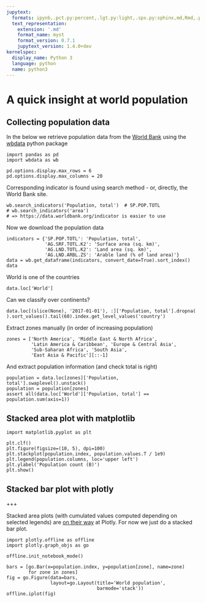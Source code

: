 ```yaml
---
jupytext:
  formats: ipynb,.pct.py:percent,.lgt.py:light,.spx.py:sphinx,md,Rmd,.pandoc.md:pandoc,.myst.md:myst
  text_representation:
    extension: '.md'
    format_name: myst
    format_version: 0.7.1
    jupytext_version: 1.4.0+dev
kernelspec:
  display_name: Python 3
  language: python
  name: python3
---
```


# A quick insight at world population

## Collecting population data

In the below we retrieve population data from the
[World Bank](http://www.worldbank.org/)
using the [wbdata](https://github.com/OliverSherouse/wbdata) python package

```{code-cell} ipython3
import pandas as pd
import wbdata as wb

pd.options.display.max_rows = 6
pd.options.display.max_columns = 20
```

Corresponding indicator is found using search method - or, directly,
the World Bank site.

```{code-cell} ipython3
wb.search_indicators('Population, total')  # SP.POP.TOTL
# wb.search_indicators('area')
# => https://data.worldbank.org/indicator is easier to use
```

Now we download the population data

```{code-cell} ipython3
indicators = {'SP.POP.TOTL': 'Population, total',
              'AG.SRF.TOTL.K2': 'Surface area (sq. km)',
              'AG.LND.TOTL.K2': 'Land area (sq. km)',
              'AG.LND.ARBL.ZS': 'Arable land (% of land area)'}
data = wb.get_dataframe(indicators, convert_date=True).sort_index()
data
```

World is one of the countries

```{code-cell} ipython3
data.loc['World']
```

Can we classify over continents?

```{code-cell} ipython3
data.loc[(slice(None), '2017-01-01'), :]['Population, total'].dropna(
).sort_values().tail(60).index.get_level_values('country')
```

Extract zones manually (in order of increasing population)

```{code-cell} ipython3
zones = ['North America', 'Middle East & North Africa',
         'Latin America & Caribbean', 'Europe & Central Asia',
         'Sub-Saharan Africa', 'South Asia',
         'East Asia & Pacific'][::-1]
```

And extract population information (and check total is right)

```{code-cell} ipython3
population = data.loc[zones]['Population, total'].swaplevel().unstack()
population = population[zones]
assert all(data.loc['World']['Population, total'] == population.sum(axis=1))
```

## Stacked area plot with matplotlib

```{code-cell} ipython3
import matplotlib.pyplot as plt
```

```{code-cell} ipython3
plt.clf()
plt.figure(figsize=(10, 5), dpi=100)
plt.stackplot(population.index, population.values.T / 1e9)
plt.legend(population.columns, loc='upper left')
plt.ylabel('Population count (B)')
plt.show()
```

## Stacked bar plot with plotly

+++

Stacked area plots (with cumulated values computed depending on
selected legends) are
[on their way](https://github.com/plotly/plotly.js/pull/2960) at Plotly. For
now we just do a stacked bar plot.

```{code-cell} ipython3
import plotly.offline as offline
import plotly.graph_objs as go

offline.init_notebook_mode()
```

```{code-cell} ipython3
bars = [go.Bar(x=population.index, y=population[zone], name=zone)
        for zone in zones]
fig = go.Figure(data=bars,
                layout=go.Layout(title='World population',
                                 barmode='stack'))
offline.iplot(fig)
```
